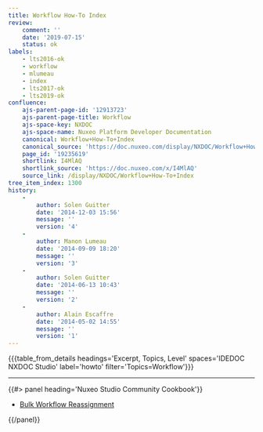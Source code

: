 ```yaml
---
title: Workflow How-To Index
review:
    comment: ''
    date: '2019-07-15'
    status: ok
labels:
    - lts2016-ok
    - workflow
    - mlumeau
    - index
    - lts2017-ok
    - lts2019-ok
confluence:
    ajs-parent-page-id: '12913723'
    ajs-parent-page-title: Workflow
    ajs-space-key: NXDOC
    ajs-space-name: Nuxeo Platform Developer Documentation
    canonical: Workflow+How-To+Index
    canonical_source: 'https://doc.nuxeo.com/display/NXDOC/Workflow+How-To+Index'
    page_id: '19235619'
    shortlink: I4MlAQ
    shortlink_source: 'https://doc.nuxeo.com/x/I4MlAQ'
    source_link: /display/NXDOC/Workflow+How-To+Index
tree_item_index: 1300
history:
    -
        author: Solen Guitter
        date: '2014-12-03 15:56'
        message: ''
        version: '4'
    -
        author: Manon Lumeau
        date: '2014-09-09 18:20'
        message: ''
        version: '3'
    -
        author: Solen Guitter
        date: '2014-06-13 10:43'
        message: ''
        version: '2'
    -
        author: Alain Escaffre
        date: '2014-05-02 14:55'
        message: ''
        version: '1'
---
```


{{{table_from_details headings='Excerpt, Topics, Level' spaces='IDEDOC NXDOC Studio' label='howto' filter='Topics=Workflow'}}}

* * *

<div class="row" data-equalizer data-equalize-on="medium"><div class="column medium-6">{{#> panel heading='Nuxeo Studio Community Cookbook'}}

- [Bulk Workflow Reassignment](https://github.com/nuxeo/nuxeo-studio-community-cookbook/tree/master/modules/nuxeo/bulk-workflow-reassignment)

{{/panel}}</div><div class="column medium-6">
</div></div>
